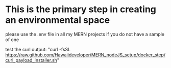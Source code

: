 # This is the primary step in creating an environmental space

please use the .env file in all my MERN projects if you do not have a sample of one


test the curl output:
"curl -fsSL https://raw.github.com/Hawaiideveloper/MERN_nodeJS_setup/docker_step/curl_payload_installer.sh"
